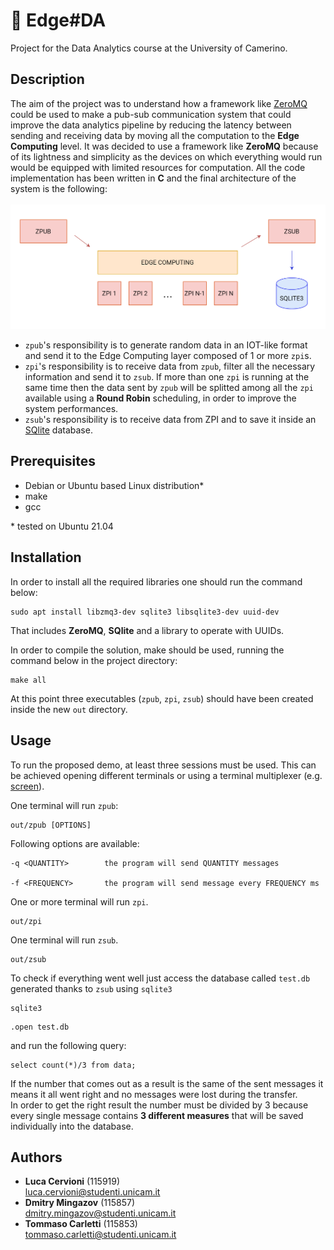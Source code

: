 # :page_facing_up: Edge#DA
Project for the Data Analytics course at the University of Camerino.

## Description
The aim of the project was to understand how a framework like [ZeroMQ](https://zeromq.org) could be used to make a pub-sub communication system that could improve the data analytics pipeline by reducing the latency between sending and receiving data by moving all the computation to the **Edge Computing** level. It was decided to use a framework like **ZeroMQ** because of its lightness and simplicity as the devices on which everything would run would be equipped with limited resources for computation.
All the code implementation has been written in **C** and the final architecture of the system is the following:
<br><br>
![](presentation/diagram.png)
- `zpub`'s responsibility is to generate random data in an IOT-like format and send it to the Edge Computing layer composed of 1 or more `zpi`s.
- `zpi`'s responsibility is to receive data from `zpub`, filter all the necessary information and send it to `zsub`. If more than one `zpi` is running at
the same time then the data sent by `zpub` will be splitted among all the `zpi` available using a **Round Robin** scheduling, in order to improve the
system performances.
- `zsub`'s responsibility is to receive data from ZPI and to save it inside an [SQlite](https://sqlite.) database.

## Prerequisites
- Debian or Ubuntu based Linux distribution*
- make
- gcc

\* tested on Ubuntu 21.04
## Installation
In order to install all the required libraries one should run the command below:

```
sudo apt install libzmq3-dev sqlite3 libsqlite3-dev uuid-dev
```
That includes **ZeroMQ**, **SQlite** and a library to operate with UUIDs.

In order to compile the solution, make should be used, running the command below in the project directory:
```
make all
```
At this point three executables (`zpub`, `zpi`, `zsub`) should have been created inside the new `out` directory.
## Usage

To run the proposed demo, at least three sessions must be used. This can be achieved opening different terminals or using a terminal multiplexer (e.g. [screen](https://www.gnu.org/software/screen/)).

One terminal will run `zpub`:
```
out/zpub [OPTIONS]
```
Following options are available:
```
-q <QUANTITY>        the program will send QUANTITY messages

-f <FREQUENCY>       the program will send message every FREQUENCY ms
```
One or more terminal will run `zpi`.
```
out/zpi
```
One terminal will run `zsub`.
```
out/zsub
```
To check if everything went well just access the database called `test.db` generated thanks to `zsub` using `sqlite3`
```
sqlite3
```
```
.open test.db
```
and run the following query:
```
select count(*)/3 from data;
```
If the number that comes out as a result is the same of the sent messages it means it all went right and no messages were lost during the transfer. <br>
In order to get the right result the number must be divided by 3 because every single message contains **3 different measures** that will be saved individually into the database.
## Authors
- **Luca Cervioni** (115919) \
luca.cervioni@studenti.unicam.it
- **Dmitry Mingazov** (115857) \
dmitry.mingazov@studenti.unicam.it
- **Tommaso Carletti** (115853) \
tommaso.carletti@studenti.unicam.it
